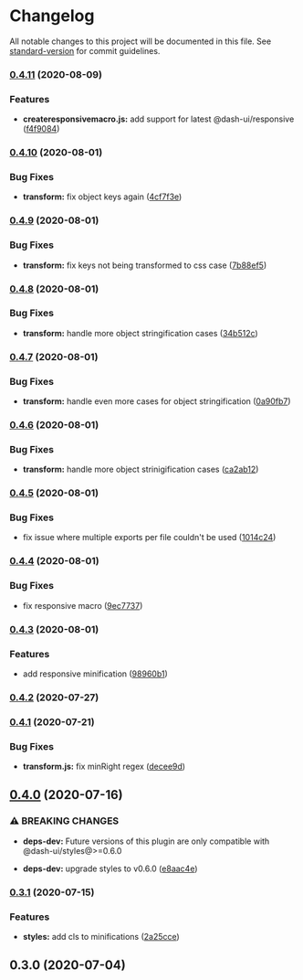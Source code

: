 # Changelog

All notable changes to this project will be documented in this file. See [standard-version](https://github.com/conventional-changelog/standard-version) for commit guidelines.

### [0.4.11](https://github.com/dash-ui/babel-plugin-dash/compare/v0.4.10...v0.4.11) (2020-08-09)

### Features

- **createresponsivemacro.js:** add support for latest @dash-ui/responsive ([f4f9084](https://github.com/dash-ui/babel-plugin-dash/commit/f4f9084cd338be7bf8280c7354b3246d393515da))

### [0.4.10](https://github.com/dash-ui/babel-plugin-dash/compare/v0.4.9...v0.4.10) (2020-08-01)

### Bug Fixes

- **transform:** fix object keys again ([4cf7f3e](https://github.com/dash-ui/babel-plugin-dash/commit/4cf7f3e51b8b1c616de88034ff6449e8b0f10adf))

### [0.4.9](https://github.com/dash-ui/babel-plugin-dash/compare/v0.4.8...v0.4.9) (2020-08-01)

### Bug Fixes

- **transform:** fix keys not being transformed to css case ([7b88ef5](https://github.com/dash-ui/babel-plugin-dash/commit/7b88ef5ee123a1a1924cd3a04c8dd38d2b4c00bd))

### [0.4.8](https://github.com/dash-ui/babel-plugin-dash/compare/v0.4.7...v0.4.8) (2020-08-01)

### Bug Fixes

- **transform:** handle more object stringification cases ([34b512c](https://github.com/dash-ui/babel-plugin-dash/commit/34b512c0f8b18a028d025af722854112a695ea04))

### [0.4.7](https://github.com/dash-ui/babel-plugin-dash/compare/v0.4.6...v0.4.7) (2020-08-01)

### Bug Fixes

- **transform:** handle even more cases for object stringification ([0a90fb7](https://github.com/dash-ui/babel-plugin-dash/commit/0a90fb714ee0efd0e16ba31322226456bbbbac0f))

### [0.4.6](https://github.com/dash-ui/babel-plugin-dash/compare/v0.4.5...v0.4.6) (2020-08-01)

### Bug Fixes

- **transform:** handle more object strinigification cases ([ca2ab12](https://github.com/dash-ui/babel-plugin-dash/commit/ca2ab122c306a7f56c6006c042d90cf7ce141cf9))

### [0.4.5](https://github.com/dash-ui/babel-plugin-dash/compare/v0.4.4...v0.4.5) (2020-08-01)

### Bug Fixes

- fix issue where multiple exports per file couldn't be used ([1014c24](https://github.com/dash-ui/babel-plugin-dash/commit/1014c245f1e9f197dcd4ff616794c42ffe58d8a5))

### [0.4.4](https://github.com/dash-ui/babel-plugin-dash/compare/v0.4.3...v0.4.4) (2020-08-01)

### Bug Fixes

- fix responsive macro ([9ec7737](https://github.com/dash-ui/babel-plugin-dash/commit/9ec773755d20091977a9d50b0bde079e9f246b63))

### [0.4.3](https://github.com/dash-ui/babel-plugin-dash/compare/v0.4.2...v0.4.3) (2020-08-01)

### Features

- add responsive minification ([98960b1](https://github.com/dash-ui/babel-plugin-dash/commit/98960b19862795bc5161a83fbecb2f425109f638))

### [0.4.2](https://github.com/dash-ui/babel-plugin-dash/compare/v0.4.1...v0.4.2) (2020-07-27)

### [0.4.1](https://github.com/dash-ui/babel-plugin-dash/compare/v0.4.0...v0.4.1) (2020-07-21)

### Bug Fixes

- **transform.js:** fix minRight regex ([decee9d](https://github.com/dash-ui/babel-plugin-dash/commit/decee9dc3286f9224a6cf70b2422a12c55ab3c20))

## [0.4.0](https://github.com/dash-ui/babel-plugin-dash/compare/v0.3.1...v0.4.0) (2020-07-16)

### ⚠ BREAKING CHANGES

- **deps-dev:** Future versions of this plugin are only compatible with @dash-ui/styles@>=0.6.0

- **deps-dev:** upgrade styles to v0.6.0 ([e8aac4e](https://github.com/dash-ui/babel-plugin-dash/commit/e8aac4e74cb802adbef908b36ce89b6d101af417))

### [0.3.1](https://github.com/dash-ui/babel-plugin-dash/compare/v0.3.0...v0.3.1) (2020-07-15)

### Features

- **styles:** add cls to minifications ([2a25cce](https://github.com/dash-ui/babel-plugin-dash/commit/2a25ccea5ad52a072dde83ff77693de451889ec5))

## 0.3.0 (2020-07-04)
